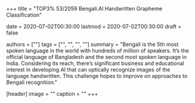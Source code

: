 +++
title = "TOP3% 53/2059  Bengali.AI Handwritten Grapheme Classification"

date = 2020-07-02T00:30:00
lastmod = 2020-07-02T00:30:00
draft = false

authors = [""]
tags = ["", "", "", ""]
summary = "Bengali is the 5th most spoken language in the world with hundreds of million of speakers. It’s the official language of Bangladesh and the second most spoken language in India. Considering its reach, there’s significant business and educational interest in developing AI that can optically recognize images of the language handwritten. This challenge hopes to improve on approaches to Bengali recognition." 

[header]
image = ""
caption = ""
+++